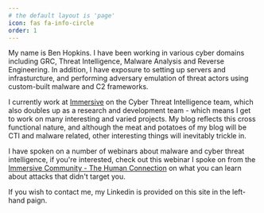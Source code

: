 ```yaml
---
# the default layout is 'page'
icon: fas fa-info-circle
order: 1
---
```


My name is Ben Hopkins. I have been working in various cyber domains including GRC, Threat Intelligence, Malware Analysis and Reverse Engineering. In addition, I have exposure to setting up servers and infrasturcture, and performing adversary emulation of threat actors using custom-built malware and C2 frameworks.

I currently work at [Immersive](https://www.immersivelabs.com/) on the Cyber Threat Intelligence team, which also doubles up as a research and development team - which means I get to work on many interesting and varied projects. My blog reflects this cross functional nature, and although the meat and potatoes of my blog will be CTI and malware related, other interesting things will inevitably trickle in.

I have spoken on a number of webinars about malware and cyber threat intelligence, if you're interested, check out this webinar I spoke on from the [Immersive Community - The Human Connection](https://community.immersivelabs.com/event/community-events/operational-cti-lessons-from-the-attacks-that-didn%E2%80%99t-target-you/1573) on what you can learn about attacks that didn't target you.

If you wish to contact me, my Linkedin is provided on this site in the left-hand paign.



